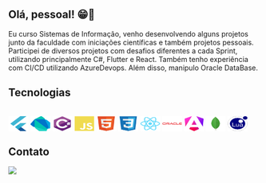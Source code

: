 ## Olá, pessoal! 😁👋
Eu curso Sistemas de Informação, venho desenvolvendo alguns projetos junto da faculdade com iniciações científicas e também projetos pessoais. Participei de diversos projetos com desafios diferentes a cada Sprint, utilizando principalmente C#, Flutter e React. Também tenho experiência com CI/CD utilizando AzureDevops. Além disso, manipulo Oracle DataBase.

## Tecnologias
<div style="display: inline_block"><br>
  <img align="center" alt="Victor-Flutter" height="30" width="40" src="https://raw.githubusercontent.com/devicons/devicon/master/icons/flutter/flutter-original.svg">
  <img align="center" alt="Victor-Flutter" height="30" width="40" src="https://raw.githubusercontent.com/devicons/devicon/master/icons/dart/dart-original.svg">
  <img align="center" alt="Victor-Csharp" height="30" width="40" src="https://raw.githubusercontent.com/devicons/devicon/master/icons/csharp/csharp-original.svg">
  <img align="center" alt="Victor-Js" height="30" width="40" src="https://raw.githubusercontent.com/devicons/devicon/master/icons/javascript/javascript-plain.svg">
  <img align="center" alt="Victor-HTML" height="30" width="40" src="https://raw.githubusercontent.com/devicons/devicon/master/icons/html5/html5-original.svg">
  <img align="center" alt="Victor-CSS" height="30" width="40" src="https://raw.githubusercontent.com/devicons/devicon/master/icons/css3/css3-original.svg">
   <img align="center" alt="Victor-React" height="30" width="40" src="https://raw.githubusercontent.com/devicons/devicon/master/icons/react/react-original.svg">
  <img align="center" alt="Victor-Oracle" height="30" width="40" src="https://raw.githubusercontent.com/devicons/devicon/master/icons/oracle/oracle-original.svg">
  <img align="center" alt="Victor-Angular" height="30" width="40" src="https://raw.githubusercontent.com/devicons/devicon/master/icons/angular/angular-original.svg">
  <img align="center" alt="Victor-MongoDB" height="30" width="40" src="https://raw.githubusercontent.com/devicons/devicon/master/icons/mongodb/mongodb-original.svg">
   <img align="center" alt="Victor-Lua" height="30" width="40" src="https://raw.githubusercontent.com/devicons/devicon/master/icons/lua/lua-original.svg">
</div>

## Contato

<div>
  <a href="https://www.linkedin.com/in/victor-flor-37b907234/" target="_blank"><img src="https://img.shields.io/badge/-LinkedIn-%230077B5?style=for-the-badge&logo=linkedin&logoColor=white" target="_blank"></a> 
  
</div>
